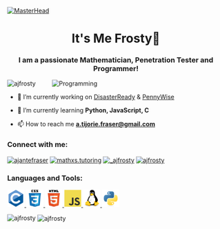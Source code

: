 [![MasterHead](https://cdn.discordapp.com/attachments/807743928316067862/1144079002097688586/Ajante_Fraser.png?ex=674479da&is=6743285a&hm=1d006139bf279fd9a6ee1e7654b5da0e8f5e768bb1f72a959bc57df06fa7da04&)](https://www.linkedin.com/in/ajantefraser/)
<h1 align="center">It's Me Frosty💜</h1>
<h3 align="center">I am a passionate Mathematician, Penetration Tester and Programmer!</h3>
<img align="right" alt="Programming" width="400" src="https://cdn.dribbble.com/users/2401141/screenshots/5487982/developers-gif-showcase.gif">

<p align="left"> <img src="https://komarev.com/ghpvc/?username=ajfrosty&label=Profile%20views&color=0e75b6&style=flat" alt="ajfrosty" /> </p>

- 🔭 I’m currently working on [DisasterReady](https://github.com/AJFrosty/DisasterReady) & [PennyWise](https://github.com/AJFrosty/Pennywise/)

- 🌱 I’m currently learning **Python, JavaScript, C**

- 📫 How to reach me **a.tijorie.fraser@gmail.com**

<h3 align="left">Connect with me:</h3>
<p align="left">
<a href="https://linkedin.com/in/ajantefraser" target="blank"><img align="center" src="https://raw.githubusercontent.com/rahuldkjain/github-profile-readme-generator/master/src/images/icons/Social/linked-in-alt.svg" alt="ajantefraser" height="30" width="40" /></a>
<a href="https://fb.com/mathxs.tutoring" target="blank"><img align="center" src="https://raw.githubusercontent.com/rahuldkjain/github-profile-readme-generator/master/src/images/icons/Social/facebook.svg" alt="mathxs.tutoring" height="30" width="40" /></a>
<a href="https://instagram.com/_ajfrosty" target="blank"><img align="center" src="https://raw.githubusercontent.com/rahuldkjain/github-profile-readme-generator/master/src/images/icons/Social/instagram.svg" alt="_ajfrosty" height="30" width="40" /></a>
<a href="https://discord.gg/ajfrosty" target="blank"><img align="center" src="https://raw.githubusercontent.com/rahuldkjain/github-profile-readme-generator/master/src/images/icons/Social/discord.svg" alt="ajfrosty" height="30" width="40" /></a>
</p>

<h3 align="left">Languages and Tools:</h3>
<p align="left"> <a href="https://www.cprogramming.com/" target="_blank" rel="noreferrer"> <img src="https://raw.githubusercontent.com/devicons/devicon/master/icons/c/c-original.svg" alt="c" width="40" height="40"/> </a> <a href="https://www.w3schools.com/css/" target="_blank" rel="noreferrer"> <img src="https://raw.githubusercontent.com/devicons/devicon/master/icons/css3/css3-original-wordmark.svg" alt="css3" width="40" height="40"/> </a> <a href="https://www.w3.org/html/" target="_blank" rel="noreferrer"> <img src="https://raw.githubusercontent.com/devicons/devicon/master/icons/html5/html5-original-wordmark.svg" alt="html5" width="40" height="40"/> </a> <a href="https://developer.mozilla.org/en-US/docs/Web/JavaScript" target="_blank" rel="noreferrer"> <img src="https://raw.githubusercontent.com/devicons/devicon/master/icons/javascript/javascript-original.svg" alt="javascript" width="40" height="40"/> </a> <a href="https://www.linux.org/" target="_blank" rel="noreferrer"> <img src="https://raw.githubusercontent.com/devicons/devicon/master/icons/linux/linux-original.svg" alt="linux" width="40" height="40"/> </a> <a href="https://www.python.org" target="_blank" rel="noreferrer"> <img src="https://raw.githubusercontent.com/devicons/devicon/master/icons/python/python-original.svg" alt="python" width="40" height="40"/> </a> </p>

<p><img align="left" src="https://github-readme-stats.vercel.app/api/top-langs?username=ajfrosty&show_icons=true&locale=en&layout=compact" alt="ajfrosty" /></p>

<p>&nbsp;<img align="center" src="https://github-readme-stats.vercel.app/api?username=ajfrosty&show_icons=true&locale=en" alt="ajfrosty" /></p>
